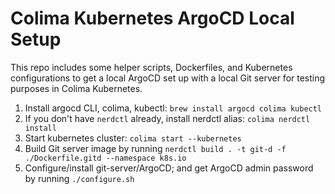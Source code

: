# Colima Kubernetes ArgoCD Local Setup

This repo includes some helper scripts, Dockerfiles, and Kubernetes configurations to get a local ArgoCD set up with a local Git server for testing purposes in Colima Kubernetes.

1. Install argocd CLI, colima, kubectl: `brew install argocd colima kubectl`
1. If you don't have `nerdctl` already, install nerdctl alias: `colima nerdctl install`
1. Start kubernetes cluster: `colima start --kubernetes`
1. Build Git server image by running `nerdctl build . -t git-d -f ./Dockerfile.gitd --namespace k8s.io`
1. Configure/install git-server/ArgoCD; and get ArgoCD admin password by running `./configure.sh`